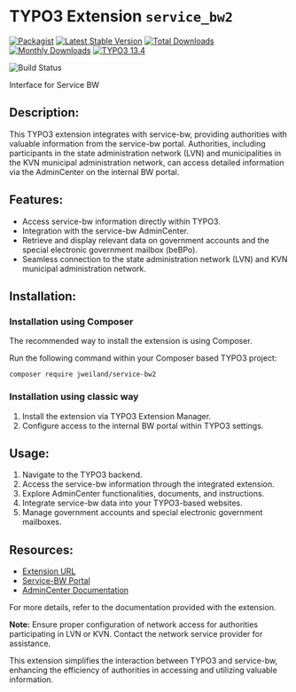 # TYPO3 Extension `service_bw2`
[![Packagist][packagist-logo-stable]][extension-packagist-url]
[![Latest Stable Version][extension-build-shield]][extension-ter-url]
[![Total Downloads][extension-downloads-badge]][extension-packagist-url]
[![Monthly Downloads][extension-monthly-downloads]][extension-packagist-url]
[![TYPO3 13.4][TYPO3-shield]][TYPO3-13-url]

![Build Status](https://github.com/jweiland-net/service_bw2/actions/workflows/ci.yml/badge.svg)

Interface for Service BW

## Description:
This TYPO3 extension integrates with service-bw, providing authorities with valuable information from the service-bw portal. Authorities, including participants in the state administration network (LVN) and municipalities in the KVN municipal administration network, can access detailed information via the AdminCenter on the internal BW portal.

## Features:

- Access service-bw information directly within TYPO3.
- Integration with the service-bw AdminCenter.
- Retrieve and display relevant data on government accounts and the special electronic government mailbox (beBPo).
- Seamless connection to the state administration network (LVN) and KVN municipal administration network.

## Installation:

### Installation using Composer

The recommended way to install the extension is using Composer.

Run the following command within your Composer based TYPO3 project:

```
composer require jweiland/service-bw2
```

### Installation using classic way

1. Install the extension via TYPO3 Extension Manager.
2. Configure access to the internal BW portal within TYPO3 settings.

## Usage:

1. Navigate to the TYPO3 backend.
2. Access the service-bw information through the integrated extension.
3. Explore AdminCenter functionalities, documents, and instructions.
4. Integrate service-bw data into your TYPO3-based websites.
5. Manage government accounts and special electronic government mailboxes.

## Resources:

- [Extension URL](https://extensions.typo3.org/extension/service_bw2)
- [Service-BW Portal](https://bw-portal.bwl.de/service-bw)
- [AdminCenter Documentation](https://www.service-bw.de/zufi/cms/informationsseite-zum-behoerdenkonto-und-besonderen-elektronischen-behoerdenpostfach-bebpo)

For more details, refer to the documentation provided with the extension.

**Note:** Ensure proper configuration of network access for authorities participating in LVN or KVN. Contact the network service provider for assistance.

This extension simplifies the interaction between TYPO3 and service-bw, enhancing the efficiency of authorities in accessing and utilizing valuable information.


<!-- MARKDOWN LINKS & IMAGES -->

[extension-build-shield]: https://poser.pugx.org/jweiland/service-bw2/v/stable.svg?style=for-the-badge

[extension-downloads-badge]: https://poser.pugx.org/jweiland/service-bw2/d/total.svg?style=for-the-badge

[extension-monthly-downloads]: https://poser.pugx.org/jweiland/service-bw2/d/monthly?style=for-the-badge

[extension-ter-url]: https://extensions.typo3.org/extension/service_bw2/

[extension-packagist-url]: https://packagist.org/packages/jweiland/service-bw2/

[packagist-logo-stable]: https://img.shields.io/badge/--grey.svg?style=for-the-badge&logo=packagist&logoColor=white

[TYPO3-13-url]: https://get.typo3.org/version/13

[TYPO3-shield]: https://img.shields.io/badge/TYPO3-13.4-green.svg?style=for-the-badge&logo=typo3
